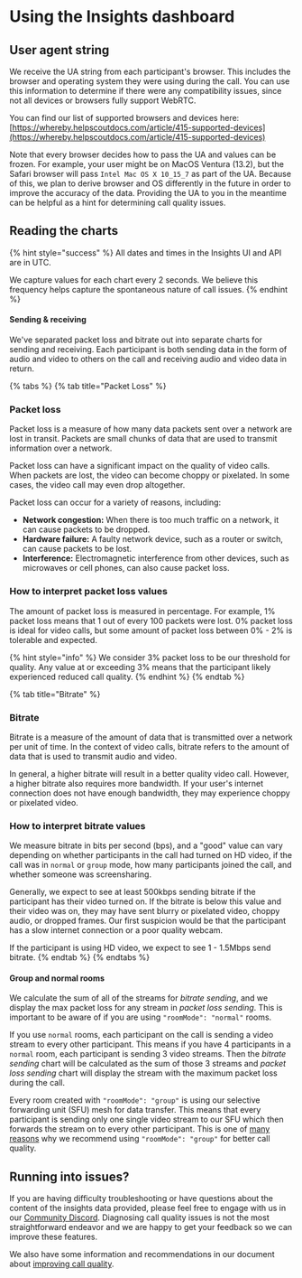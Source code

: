 # Using the Insights dashboard

## User agent string

We receive the UA string from each participant's browser. This includes the browser and operating system they were using during the call. You can use this information to determine if there were any compatibility issues, since not all devices or browsers fully support WebRTC.&#x20;

You can find our list of supported browsers and devices here: [https://whereby.helpscoutdocs.com/article/415-supported-devices](https://whereby.helpscoutdocs.com/article/415-supported-devices)

Note that every browser decides how to pass the UA and values can be frozen. For example, your user might be on MacOS Ventura (13.2), but the Safari browser will pass `Intel Mac OS X 10_15_7` as part of the UA. Because of this, we plan to derive browser and OS differently in the future in order to improve the accuracy of the data. Providing the UA to you in the meantime can be helpful as a hint for determining call quality issues.&#x20;

## Reading the charts

{% hint style="success" %}
All dates and times in the Insights UI and API are in UTC.&#x20;

We capture values for each chart every 2 seconds. We believe this frequency helps capture the spontaneous nature of call issues.
{% endhint %}

#### Sending & receiving

We've separated packet loss and bitrate out into separate charts for sending and receiving. Each participant is both sending data in the form of audio and video to others on the call and receiving audio and video data in return.

{% tabs %}
{% tab title="Packet Loss" %}
### Packet loss

Packet loss is a measure of how many data packets sent over a network are lost in transit. Packets are small chunks of data that are used to transmit information over a network.&#x20;

Packet loss can have a significant impact on the quality of video calls. When packets are lost, the video can become choppy or pixelated. In some cases, the video call may even drop altogether.

Packet loss can occur for a variety of reasons, including:

* **Network congestion:** When there is too much traffic on a network, it can cause packets to be dropped.
* **Hardware failure:** A faulty network device, such as a router or switch, can cause packets to be lost.
* **Interference:** Electromagnetic interference from other devices, such as microwaves or cell phones, can also cause packet loss.

### How to interpret packet loss values

The amount of packet loss is measured in percentage. For example, 1% packet loss means that 1 out of every 100 packets were lost. 0% packet loss is ideal for video calls, but some amount of packet loss between 0% - 2% is tolerable and expected.&#x20;

{% hint style="info" %}
We consider 3% packet loss to be our threshold for quality. Any value at or exceeding 3% means that the participant likely experienced reduced call quality.
{% endhint %}
{% endtab %}

{% tab title="Bitrate" %}
### Bitrate

Bitrate is a measure of the amount of data that is transmitted over a network per unit of time. In the context of video calls, bitrate refers to the amount of data that is used to transmit audio and video.

In general, a higher bitrate will result in a better quality video call. However, a higher bitrate also requires more bandwidth. If your user's internet connection does not have enough bandwidth, they may experience choppy or pixelated video.

### How to interpret bitrate values

We measure bitrate in bits per second (bps), and a "good" value can vary depending on whether participants in the call had turned on HD video, if the call was in `normal` or `group` mode, how many participants joined the call, and whether someone was screensharing.&#x20;

Generally, we expect to see at least 500kbps sending bitrate if the participant has their video turned on. If the bitrate is below this value and their video was on, they may have sent blurry or pixelated video, choppy audio, or dropped frames. Our first suspicion would be that the participant has a slow internet connection or a poor quality webcam.

If the participant is using HD video, we expect to see 1 - 1.5Mbps send bitrate.
{% endtab %}
{% endtabs %}

#### **Group and normal rooms**

We calculate the sum of all of the streams for _bitrate sending_, and we display the max packet loss for any stream in _packet loss sending_. This is important to be aware of if you are using `"roomMode": "normal"` rooms.

If you use `normal` rooms, each participant on the call is sending a video stream to every other participant. This means if you have 4 participants in a `normal` room, each participant is sending 3 video streams. Then the _bitrate sending_ chart will be calculated as the sum of those 3 streams and _packet loss sending_ chart will display the stream with the maximum packet loss during the call.&#x20;

Every room created with  `"roomMode": "group"` is using our selective forwarding unit (SFU) mesh for data transfer. This means that every participant is sending only one single video stream to our SFU which then forwards the stream on to every other participant. This is one of [many reasons](https://docs.whereby.com/monitoring-usage/insights-suite-and-api/improving-call-quality#use-group-rooms) why we recommend using `"roomMode": "group"` for better call quality.

## Running into issues?

If you are having difficulty troubleshooting or have questions about the content of the insights data provided, please feel free to engage with us in our [Community Discord](https://docs.whereby.com/#joining-our-developer-community). Diagnosing call quality issues is not the most straightforward endeavor and we are happy to get your feedback so we can improve these features.&#x20;

We also have some information and recommendations in our document about [improving call quality](improving-call-quality.md).


